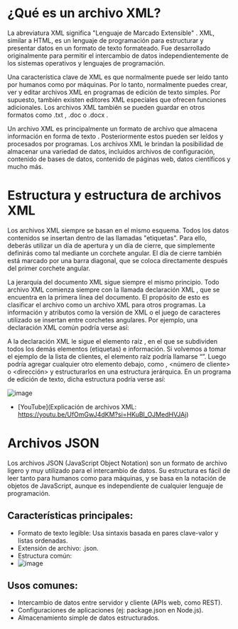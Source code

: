 # ¿Qué es un archivo XML?
La abreviatura XML significa "Lenguaje de Marcado Extensible" .  XML, similar a HTML, es un lenguaje de programación para estructurar y presentar datos en un  formato de texto formateado. Fue desarrollado originalmente para permitir el intercambio de datos independientemente de los sistemas operativos y lenguajes de programación.

Una característica clave de XML es que normalmente puede ser leído tanto por humanos como por máquinas. Por lo tanto, normalmente puedes crear, ver y editar archivos XML en programas de edición de texto simples. Por supuesto, también existen editores XML especiales que ofrecen funciones adicionales. Los archivos XML también se pueden guardar en otros formatos como .txt ,  .doc o .docx .

Un archivo XML es principalmente un formato de archivo que almacena información en forma de texto . Posteriormente estos pueden ser leídos y procesados por programas. Los archivos XML le brindan la posibilidad de almacenar una variedad de datos, incluidos archivos de configuración, contenido de bases de datos, contenido de páginas web, datos científicos y mucho más.

# Estructura y estructura de archivos XML
Los archivos XML siempre se basan en el mismo esquema. Todos los datos contenidos se insertan dentro de las llamadas "etiquetas". Para ello, deberás utilizar un día de apertura y un día de cierre, que simplemente definirás como tal mediante un corchete angular. El día de cierre también está marcado por una barra diagonal, que se coloca directamente después del primer corchete angular.

La jerarquía del documento XML sigue siempre el mismo principio. Todo archivo XML comienza siempre con la llamada declaración XML , que se encuentra en la primera línea del documento. El propósito de esto es clasificar el archivo como un archivo XML para otros programas. La información y atributos como la versión de XML o el juego de caracteres utilizado se insertan entre corchetes angulares. Por ejemplo, una declaración XML común podría verse así:

<?xml version ="1.0" encoding = "UTF-8"?>

A la declaración XML le sigue el elemento raíz , en el que se subdividen todos los demás elementos (etiquetas) e información. Si volvemos a tomar el ejemplo de la lista de clientes, el elemento raíz podría llamarse “<lista de clientes>”. Luego podría agregar cualquier otro elemento debajo, como <cliente>, <número de cliente> o <dirección> y estructurarlos en una estructura jerárquica. En un programa de edición de texto, dicha estructura podría verse así:

![image](https://github.com/user-attachments/assets/ad41a9d8-b79e-4681-9bd0-9b14427d00cb)

* [YouTube](Explicación de archivos XML: https://youtu.be/UfOmGwJ4dKM?si=HKuBI_OJMedHVJAj)

# Archivos JSON
Los archivos JSON (JavaScript Object Notation) son un formato de archivo ligero y muy utilizado para el intercambio de datos. Su estructura es fácil de leer tanto para humanos como para máquinas, y se basa en la notación de objetos de JavaScript, aunque es independiente de cualquier lenguaje de programación.

## Características principales:
* Formato de texto legible: Usa sintaxis basada en pares clave-valor y listas ordenadas.
* Extensión de archivo: .json.
* Estructura común:
* ![image](https://github.com/user-attachments/assets/c433e793-0b54-4cfc-be21-61428b8c2f31)

## Usos comunes:
* Intercambio de datos entre servidor y cliente (APIs web, como REST).
* Configuraciones de aplicaciones (ej: package.json en Node.js).
* Almacenamiento simple de datos estructurados.

